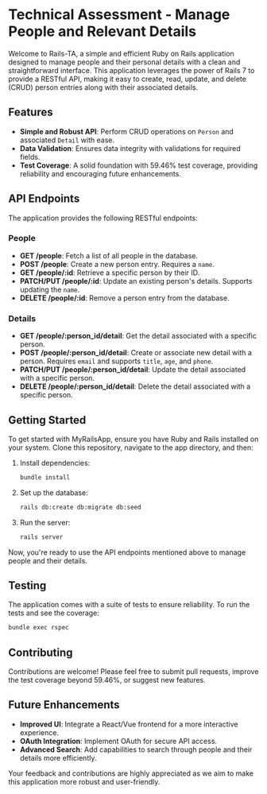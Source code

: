 # Technical Assessment - Manage People and Relevant Details

Welcome to Rails-TA, a simple and efficient Ruby on Rails application designed to manage people and their personal details with a clean and straightforward interface. This application leverages the power of Rails 7 to provide a RESTful API, making it easy to create, read, update, and delete (CRUD) person entries along with their associated details.

## Features

- **Simple and Robust API**: Perform CRUD operations on `Person` and associated `Detail` with ease.
- **Data Validation**: Ensures data integrity with validations for required fields.
- **Test Coverage**: A solid foundation with 59.46% test coverage, providing reliability and encouraging future enhancements.

## API Endpoints

The application provides the following RESTful endpoints:

### People

- **GET /people**: Fetch a list of all people in the database.
- **POST /people**: Create a new person entry. Requires a `name`.
- **GET /people/:id**: Retrieve a specific person by their ID.
- **PATCH/PUT /people/:id**: Update an existing person's details. Supports updating the `name`.
- **DELETE /people/:id**: Remove a person entry from the database.

### Details

- **GET /people/:person_id/detail**: Get the detail associated with a specific person.
- **POST /people/:person_id/detail**: Create or associate new detail with a person. Requires `email` and supports `title`, `age`, and `phone`.
- **PATCH/PUT /people/:person_id/detail**: Update the detail associated with a specific person.
- **DELETE /people/:person_id/detail**: Delete the detail associated with a specific person.

## Getting Started

To get started with MyRailsApp, ensure you have Ruby and Rails installed on your system. Clone this repository, navigate to the app directory, and then:

1. Install dependencies:
   ```bash
   bundle install
   ```
2. Set up the database:
   ```bash
   rails db:create db:migrate db:seed
   ```
3. Run the server:
   ```bash
   rails server
   ```

Now, you're ready to use the API endpoints mentioned above to manage people and their details.

## Testing

The application comes with a suite of tests to ensure reliability. To run the tests and see the coverage:

```bash
bundle exec rspec
```

## Contributing

Contributions are welcome! Please feel free to submit pull requests, improve the test coverage beyond 59.46%, or suggest new features.

## Future Enhancements

- **Improved UI**: Integrate a React/Vue frontend for a more interactive experience.
- **OAuth Integration**: Implement OAuth for secure API access.
- **Advanced Search**: Add capabilities to search through people and their details more efficiently.

Your feedback and contributions are highly appreciated as we aim to make this application more robust and user-friendly.
